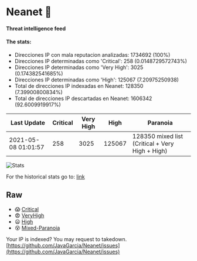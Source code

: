 # Neanet :hocho:
#### Threat intelligence feed
#### The stats:

- Direcciones IP con mala reputacion analizadas: 1734692 (100%)
- Direcciones IP determinadas como 'Critical':  258 (0.0148729572743%)
- Direcciones IP determinadas como 'Very High':  3025 (0.174382541685%)
- Direcciones IP determinadas como 'High':  125067 (7.20975250938)
- Total de direcciones IP indexadas en Neanet:  128350 (7.39900800834%)
- Total de direcciones IP descartadas en Neanet:  1606342 (92.6009919917%)

| Last Update | Critical | Very High | High | Paranoia |
| --- | --- | --- | --- | --- |
| 2021-05-08 01:01:57 | 258 | 3025 | 125067 | 128350 mixed list (Critical + Very High + High)|

![Stats](https://docs.google.com/spreadsheets/d/e/2PACX-1vSnaNMIXVabIpDJjufMlzH7poXnshF3mgd8Is1g9ytUEzVsP5my4Trn8f-xkoLLQ38xpL3HtmUexLo6/pubchart?oid=501124687&format=image)

For the historical stats go to: [link](/stats.csv)
## Raw
- :scream: [Critical](https://raw.githubusercontent.com/JavaGarcia/Neanet/master/blacklists/neanet_critical.txt)
- :fearful: [VeryHigh](https://raw.githubusercontent.com/JavaGarcia/Neanet/master/blacklists/neanet_veryHigh.txtt)
- :frowning: [High](https://raw.githubusercontent.com/JavaGarcia/Neanet/master/blacklists/neanet_high.txt)
- :dizzy_face: [Mixed-Paranoia](https://raw.githubusercontent.com/JavaGarcia/Neanet/master/blacklists/neanet_all.txt)


Your IP is indexed? You may request to takedown. [https://github.com/JavaGarcia/Neanet/issues](https://github.com/JavaGarcia/Neanet/issues)































































































































































































































































































































































































































































































































































































































































































































































































































































































































































































































































































































































































































































































































































































































































































































































































































































































































































































































































































































































































































































































































































































































































































































































































































































































































































































































































































































































































































































































































































































































































































































































































































































































































































































































































































































































































































































































































































































































































































































































































































































































































































































































































































































































































































































































































































































































































































































































































































































































































































































































































































































































































































































































































































































































































































































































































































































































































































































































































































































































































































































































































































































































































































































































































